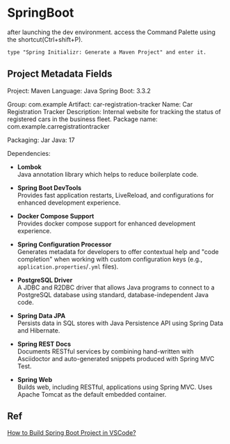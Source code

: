 # SpringBoot 

after launching the dev environment.
access the Command Palette using the shortcut(Ctrl+shift+P).
```txt
type "Spring Initializr: Generate a Maven Project" and enter it.
```

## Project Metadata Fields
Project: Maven
Language: Java
Spring Boot: 3.3.2

Group: com.example
Artifact: car-registration-tracker
Name: Car Registration Tracker
Description: Internal website for tracking the status of registered cars in the business fleet.
Package name: com.example.carregistrationtracker

Packaging: Jar
Java: 17

Dependencies:

- **Lombok**  
  Java annotation library which helps to reduce boilerplate code.

- **Spring Boot DevTools**  
  Provides fast application restarts, LiveReload, and configurations for enhanced development experience.

- **Docker Compose Support**  
  Provides docker compose support for enhanced development experience.

- **Spring Configuration Processor**  
  Generates metadata for developers to offer contextual help and "code completion" when working with custom configuration keys (e.g., `application.properties`/`.yml` files).

- **PostgreSQL Driver**  
  A JDBC and R2DBC driver that allows Java programs to connect to a PostgreSQL database using standard, database-independent Java code.

- **Spring Data JPA**  
  Persists data in SQL stores with Java Persistence API using Spring Data and Hibernate.

- **Spring REST Docs**  
  Documents RESTful services by combining hand-written with Asciidoctor and auto-generated snippets produced with Spring MVC Test.

- **Spring Web**  
  Builds web, including RESTful, applications using Spring MVC. Uses Apache Tomcat as the default embedded container.


## Ref
[How to Build Spring Boot Project in VSCode?](https://www.geeksforgeeks.org/how-to-build-spring-boot-project-in-vscode/)